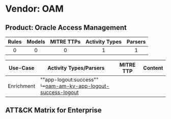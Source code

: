 Vendor: OAM
===========
Product: Oracle Access Management
---------------------------------
| Rules | Models | MITRE TTPs | Activity Types | Parsers |
|:-----:|:------:|:----------:|:--------------:|:-------:|
|   0   |   0    |     0      |       1        |    1    |

|  Use-Case  | Activity Types/Parsers    | MITRE TTP | Content    |
|:----------:| ---- | --------- | ---- |
| Enrichment |  ""app-logout:success""<br> ↳[oam-am-kv-app-logout-success-logout](Ps/pC_oamamkvapplogoutsuccesslogout.md)<br> |    | [](RM/r_m_oam_oracle_access_management_Enrichment.md) |

ATT&CK Matrix for Enterprise
----------------------------
